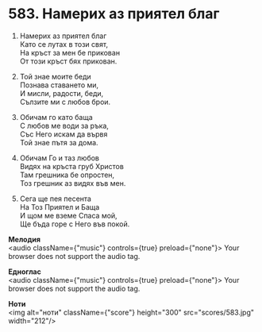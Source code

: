 # 583. Намерих аз приятел благ  

1. Намерих аз приятел благ  
Като се лутах в този свят,  
На кръст за мен бе прикован  
От този кръст бях прикован.  

2. Той знае моите беди  
Познава ставането ми,  
И мисли, радости, беди,  
Сълзите ми с любов брои.  

3. Обичам го като баща  
С любов ме води за ръка,  
Със Него искам да вървя  
Той знае пътя за дома.  

4. Обичам Го и таз любов  
Видях на кръста груб Христов  
Там грешника бе опростен,  
Тоз грешник аз видях във мен.  

5. Сега ще пея песента  
На Тоз Приятел и Баща  
И щом ме вземе Спаса мой,  
Ще бъда горе с Него във покой.  

__Мелодия__  
<audio className={"music"} controls={true} preload={"none"}><source src="mp3/583.mp3" type="audio/mpeg"/>
Your browser does not support the audio tag.
</audio>  

__Едноглас__  
<audio className={"music"} controls={true} preload={"none"}><source src="transp/583.mp3" type="audio/mpeg"/>
Your browser does not support the audio tag.
</audio>  

__Ноти__  
<img alt="ноти" className={"score"} height="300" src="scores/583.jpg" width="212"/>
